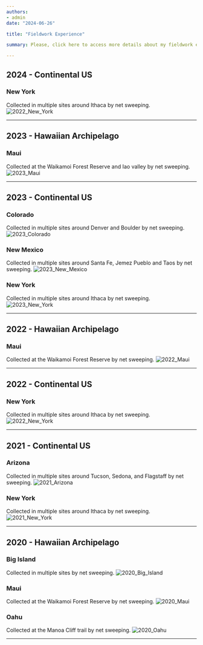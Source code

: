 ```yaml
---
authors:
- admin
date: "2024-06-26"

title: "Fieldwork Experience"

summary: Please, click here to access more details about my fieldwork experience.

---
```


## 2024 - Continental US

### New York
Collected in multiple sites around Ithaca by net sweeping.
![2022_New_York](/2024_New_York.jpg)

---

## 2023 - Hawaiian Archipelago

### Maui
Collected at the Waikamoi Forest Reserve and Iao valley by net sweeping.
![2023_Maui](/2023_Maui.jpg)

---

## 2023 - Continental US

### Colorado
Collected in multiple sites around Denver and Boulder by net sweeping.
![2023_Colorado](/2023_Colorado.jpg)

### New Mexico
Collected in multiple sites around Santa Fe, Jemez Pueblo and Taos by net sweeping.
![2023_New_Mexico](/2023_New_Mexico.jpg)

### New York
Collected in multiple sites around Ithaca by net sweeping.
![2023_New_York](/2023_New_York.jpg)

---

## 2022 - Hawaiian Archipelago

### Maui
Collected at the Waikamoi Forest Reserve by net sweeping.
![2022_Maui](/2022_Maui.jpg)

---

## 2022 - Continental US

### New York
Collected in multiple sites around Ithaca by net sweeping.
![2022_New_York](/2022_New_York.jpg)

---

## 2021 - Continental US

### Arizona
Collected in multiple sites around Tucson, Sedona, and Flagstaff by net sweeping.
![2021_Arizona](/2021_Arizona.jpg)

### New York
Collected in multiple sites around Ithaca by net sweeping.
![2021_New_York](/2021_New_York.jpg)

---

## 2020 - Hawaiian Archipelago

### Big Island
Collected in multiple sites by net sweeping.
![2020_Big_Island](/2020_Big_Island.jpg)

### Maui
Collected at the Waikamoi Forest Reserve by net sweeping.
![2020_Maui](/2020_Maui.jpg)

### Oahu
Collected at the Manoa Cliff trail by net sweeping.
![2020_Oahu](/2020_Oahu.jpg)

---
